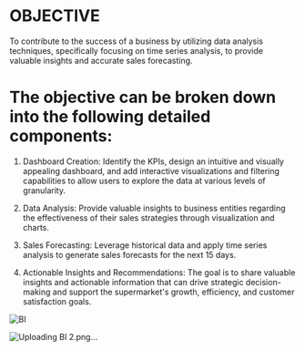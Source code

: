 
# OBJECTIVE

To contribute to the success of a business by utilizing data analysis techniques, specifically focusing on time series analysis, to provide valuable insights and accurate sales forecasting.

# The objective can be broken down into the following detailed components:

1. Dashboard Creation: Identify the KPIs, design an intuitive and visually appealing dashboard, and add interactive visualizations and filtering capabilities to allow users to explore the data at various levels of granularity.

2. Data Analysis: Provide valuable insights to business entities regarding the effectiveness of their sales strategies through visualization and charts.
3. Sales Forecasting: Leverage historical data and apply time series analysis to generate sales forecasts for the next 15 days.
4. Actionable Insights and Recommendations: The goal is to share valuable insights and actionable information that can drive strategic decision-making and support the supermarket's growth, efficiency, and customer satisfaction goals.

![BI](https://github.com/Rajeshwar-007/PowerBi/assets/128798094/dbb8ee18-ee50-487d-9537-e359b1374331)

![Uploading BI 2.png…]()



